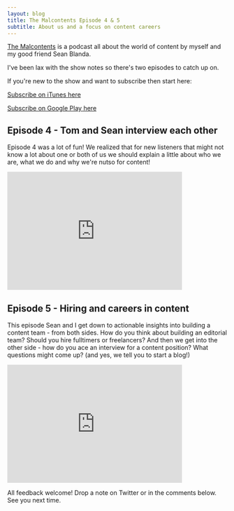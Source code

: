 ```yaml
---
layout: blog
title: The Malcontents Episode 4 & 5
subtitle: About us and a focus on content careers
---
```


[The Malcontents](http://themalcontents.fm/) is a podcast all about the world of content by myself and my good friend Sean Blanda.

I've been lax with the show notes so there's two episodes to catch up on.

If you're new to the show and want to subscribe then start here:

[Subscribe on iTunes here](https://itunes.apple.com/us/podcast/the-malcontents/id1314411665)

[Subscribe on Google Play here](https://play.google.com/music/m/Dhm6mevtooczab2efjbrac2tlnu?t=The_Malcontents_Episode_2-The_Malcontents)

## Episode 4 - Tom and Sean interview each other

Episode 4 was a lot of fun! We realized that for new listeners that might not know a lot about one or both of us we should explain a little about who we are, what we do and why we're nutso for content! 

<iframe src="https://anchor.fm/malcontents/episodes/130c4b4/embed?at=2165558" height="270px" width="400px" frameborder="0" scrolling="no"></iframe>

## Episode 5 - Hiring and careers in content

This episode Sean and I get down to actionable insights into building a content team - from both sides. How do you think about building an editorial team? Should you hire fulltimers or freelancers? And then we get into the other side - how do you ace an interview for a content position? What questions might come up? (and yes, we tell you to start a blog!)

<iframe src="https://anchor.fm/malcontents/episodes/16bc500/embed?at=2571634" height="270px" width="400px" frameborder="0" scrolling="no"></iframe>


All feedback welcome! Drop a note on Twitter or in the comments below. See you next time.